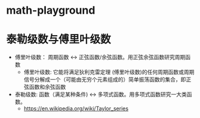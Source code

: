 # math-playground


# 泰勒级数与傅里叶级数
* 傅里叶级数： 周期函数 <-> 正弦函数/余弦函数。用正弦余弦函数研究周期函数
    * 傅里叶级数: 它能将满足狄利克雷定理 (傅里叶级数)的任何周期函数或周期信号分解成一个（可能由无穷个元素组成的）简单振荡函数的集合，即正弦函数和余弦函数
* 泰勒级数: 函数（满足某种条件) <-> 多项式函数。用多项式函数研究一大类函数。
    * https://en.wikipedia.org/wiki/Taylor_series

